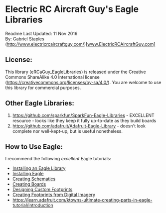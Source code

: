 # Electric RC Aircraft Guy's Eagle Libraries  
Readme Last Updated: 11 Nov 2016  
By: Gabriel Staples  
(http://www.electricrcaircraftguy.com/)[www.ElectricRCAircraftGuy.com]  

## License:  
This library (eRCaGuy_EagleLibraries) is released under the Creative Commons ShareAlike 4.0 International license (https://creativecommons.org/licenses/by-sa/4.0/). You are welcome to use this library for commercial purposes.  

## Other Eagle Libraries:  
 1. https://github.com/sparkfun/SparkFun-Eagle-Libraries - EXCELLENT resource - looks like they keep it fully up-to-date as they build boards  
 2. https://github.com/adafruit/Adafruit-Eagle-Library - doesn't look complete nor well-kept-up, but is useful nonetheless.  

## How to Use Eagle:  
I recommend the following *excellent* Eagle tutorials:  
* [Installing an Eagle Library](https://learn.sparkfun.com/tutorials/how-to-install-and-setup-eagle#using-the-sparkfun-libraries)
* [Installing Eagle](https://learn.sparkfun.com/tutorials/how-to-install-and-setup-eagle)
* [Creating Schematics](https://learn.sparkfun.com/tutorials/using-eagle-schematic)
* [Creating Boards](https://learn.sparkfun.com/tutorials/using-eagle-board-layout)
* [Designing Custom Footprints](https://learn.sparkfun.com/tutorials/designing-pcbs-smd-footprints)
* [Creating Footprints from Digital Imagery](https://learn.sparkfun.com/tutorials/making-custom-footprints-in-eagle)
* https://learn.adafruit.com/ktowns-ultimate-creating-parts-in-eagle-tutorial/introduction

